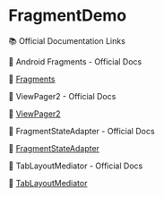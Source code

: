 # FragmentDemo

📚 Official Documentation Links


📖 Android Fragments - Official Docs

🔹 [Fragments](https://developer.android.com/guide/fragments)

📖 ViewPager2 - Official Docs

🔹 [ViewPager2](https://developer.android.com/reference/androidx/viewpager2/widget/ViewPager2)

📖 FragmentStateAdapter - Official Docs

🔹 [FragmentStateAdapter](https://developer.android.com/reference/androidx/viewpager2/adapter/FragmentStateAdapter)

📖 TabLayoutMediator - Official Docs

🔹 [TabLayoutMediator](https://developer.android.com/reference/com/google/android/material/tabs/TabLayoutMediator)